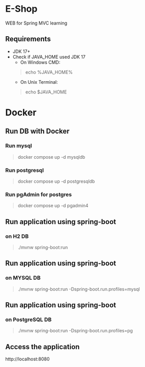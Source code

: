 # E-Shop
WEB for Spring MVC learning

## Requirements
* JDK 17+
* Check if JAVA_HOME used JDK 17
  * On Windows CMD: 
  > echo %JAVA_HOME%
  * On Unix Terminal:
  > echo $JAVA_HOME

# Docker
## Run DB with Docker
### Run mysql
> docker compose up -d mysqldb

### Run postgresql
> docker compose up -d postgresqldb

### Run pgAdmin for postgres
> docker compose up -d pgadmin4

## Run application using spring-boot
### on H2 DB
> ./mvnw spring-boot:run

## Run application using spring-boot
### on MYSQL DB
> ./mvnw spring-boot:run -Dspring-boot.run.profiles=mysql

## Run application using spring-boot
### on PostgreSQL DB
> ./mvnw spring-boot:run -Dspring-boot.run.profiles=pg

## Access the application
http://localhost:8080